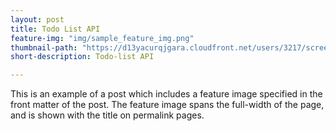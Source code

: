 ```yaml
---
layout: post
title: Todo List API
feature-img: "img/sample_feature_img.png"
thumbnail-path: "https://d13yacurqjgara.cloudfront.net/users/3217/screenshots/1686132/webflow_landingpage_1x.jpg"
short-description: Todo-list API

---
```

This is an example of a post which includes a feature image specified in the front matter of the post. The feature image spans the full-width of the page, and is shown with the title on permalink pages.
